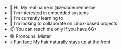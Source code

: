 - 👋 Hi, My real name is @zecodeurenherbe
- 👀 I’m interested in embedded systems
- 🌱 I’m currently learning to 
- 💞️ I’m looking to collaborate on Linux-based projects
- 📫 You can reach me only if you have 6G+
- 😄 Pronouns: Mister
- ⚡ Fun fact: My hair naturally stays up at the front

<!---
zecodeurenherbe/zecodeurenherbe is a ✨ special ✨ repository because its `README.md` (this file) appears on your GitHub profile.
You can click the Preview link to take a look at your changes.
--->
